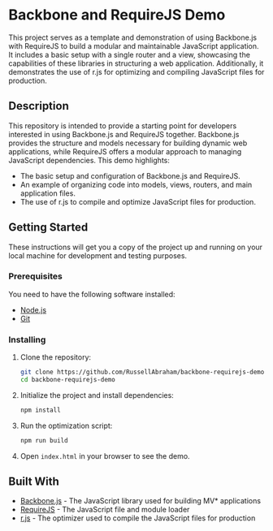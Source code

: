 # Backbone and RequireJS Demo

This project serves as a template and demonstration of using Backbone.js with RequireJS to build a modular and maintainable JavaScript application. It includes a basic setup with a single router and a view, showcasing the capabilities of these libraries in structuring a web application. Additionally, it demonstrates the use of r.js for optimizing and compiling JavaScript files for production.

## Description

This repository is intended to provide a starting point for developers interested in using Backbone.js and RequireJS together. Backbone.js provides the structure and models necessary for building dynamic web applications, while RequireJS offers a modular approach to managing JavaScript dependencies. This demo highlights:

- The basic setup and configuration of Backbone.js and RequireJS.
- An example of organizing code into models, views, routers, and main application files.
- The use of r.js to compile and optimize JavaScript files for production.

## Getting Started

These instructions will get you a copy of the project up and running on your local machine for development and testing purposes.

### Prerequisites

You need to have the following software installed:

- [Node.js](https://nodejs.org/)
- [Git](https://git-scm.com/)

### Installing

1. Clone the repository:

    ```sh
    git clone https://github.com/RussellAbraham/backbone-requirejs-demo.git
    cd backbone-requirejs-demo
    ```

2. Initialize the project and install dependencies:

    ```sh
    npm install
    ```

3. Run the optimization script:

    ```sh
    npm run build
    ```

4. Open `index.html` in your browser to see the demo.

## Built With

- [Backbone.js](https://backbonejs.org/) - The JavaScript library used for building MV* applications
- [RequireJS](https://requirejs.org/) - The JavaScript file and module loader
- [r.js](https://requirejs.org/docs/optimization.html) - The optimizer used to compile the JavaScript files for production

